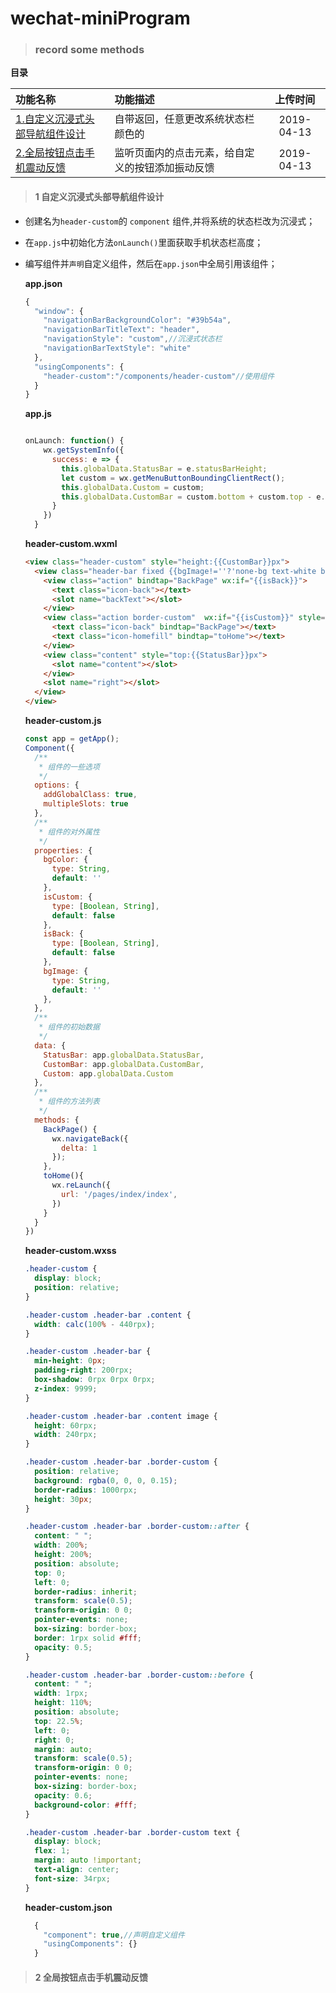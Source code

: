 # wechat-miniProgram
> ### record some methods
**目录**

|功能名称          |功能描述        |上传时间        |
| :-------------|:-------------|:-------------:|
|[1.自定义沉浸式头部导航组件设计](#1-自定义沉浸式头部导航组件设计)|自带返回，任意更改系统状态栏颜色的|2019-04-13|
|[2.全局按钮点击手机震动反馈](#2-全局按钮点击手机震动反馈)|监听页面内的点击元素，给自定义的按钮添加振动反馈|2019-04-13|  


> #### 1 自定义沉浸式头部导航组件设计  

* 创建名为`header-custom`的 `component` 组件,并将系统的状态栏改为沉浸式；
* 在`app.js`中初始化方法`onLaunch()`里面获取手机状态栏高度；
* 编写组件并`声明`自定义组件，然后在`app.json`中全局引用该组件；

    **app.json**
    ```javascript
    {
      "window": {
        "navigationBarBackgroundColor": "#39b54a",
        "navigationBarTitleText": "header",
        "navigationStyle": "custom",//沉浸式状态栏
        "navigationBarTextStyle": "white"
      },
      "usingComponents": {
        "header-custom":"/components/header-custom"//使用组件
      }
    }
    ```
    
    **app.js**
    ```javascript
    
    onLaunch: function() {
        wx.getSystemInfo({
          success: e => {
            this.globalData.StatusBar = e.statusBarHeight;
            let custom = wx.getMenuButtonBoundingClientRect();
            this.globalData.Custom = custom;  
            this.globalData.CustomBar = custom.bottom + custom.top - e.statusBarHeight;
          }
        })
      }
    ```
    
    **header-custom.wxml**
    ```html
    <view class="header-custom" style="height:{{CustomBar}}px">
      <view class="header-bar fixed {{bgImage!=''?'none-bg text-white bg-img':''}} {{bgColor}}" style="height:{{CustomBar}}px;padding-top:{{StatusBar}}px;{{bgImage?'background-image:url(' + bgImage+')':''}}">
        <view class="action" bindtap="BackPage" wx:if="{{isBack}}">
          <text class="icon-back"></text>
          <slot name="backText"></slot>
        </view>
        <view class="action border-custom"  wx:if="{{isCustom}}" style="width:{{Custom.width}}px;height:{{Custom.height}}px;margin-left:calc(750rpx - {{Custom.right}}px)">
          <text class="icon-back" bindtap="BackPage"></text>
          <text class="icon-homefill" bindtap="toHome"></text>
        </view>
        <view class="content" style="top:{{StatusBar}}px">
          <slot name="content"></slot>
        </view>
        <slot name="right"></slot>
      </view>
    </view>
    ```
    
    **header-custom.js**
    ```javascript
    const app = getApp();
    Component({
      /**
       * 组件的一些选项
       */
      options: {
        addGlobalClass: true,
        multipleSlots: true
      },
      /**
       * 组件的对外属性
       */
      properties: {
        bgColor: {
          type: String,
          default: ''
        }, 
        isCustom: {
          type: [Boolean, String],
          default: false
        },
        isBack: {
          type: [Boolean, String],
          default: false
        },
        bgImage: {
          type: String,
          default: ''
        },
      },
      /**
       * 组件的初始数据
       */
      data: {
        StatusBar: app.globalData.StatusBar,
        CustomBar: app.globalData.CustomBar,
        Custom: app.globalData.Custom
      },
      /**
       * 组件的方法列表
       */
      methods: {
        BackPage() {
          wx.navigateBack({
            delta: 1
          });
        },
        toHome(){
          wx.reLaunch({
            url: '/pages/index/index',
          })
        }
      }
    })
    ```
    **header-custom.wxss**
    ```css
    .header-custom {
      display: block;
      position: relative;
    }
    
    .header-custom .header-bar .content {
      width: calc(100% - 440rpx);
    }
    
    .header-custom .header-bar {
      min-height: 0px;
      padding-right: 200rpx;
      box-shadow: 0rpx 0rpx 0rpx;
      z-index: 9999;
    }
    
    .header-custom .header-bar .content image {
      height: 60rpx;
      width: 240rpx;
    }
    
    .header-custom .header-bar .border-custom {
      position: relative;
      background: rgba(0, 0, 0, 0.15);
      border-radius: 1000rpx;
      height: 30px;
    }
    
    .header-custom .header-bar .border-custom::after {
      content: " ";
      width: 200%;
      height: 200%;
      position: absolute;
      top: 0;
      left: 0;
      border-radius: inherit;
      transform: scale(0.5);
      transform-origin: 0 0;
      pointer-events: none;
      box-sizing: border-box;
      border: 1rpx solid #fff;
      opacity: 0.5;
    }
    
    .header-custom .header-bar .border-custom::before {
      content: " ";
      width: 1rpx;
      height: 110%;
      position: absolute;
      top: 22.5%;
      left: 0;
      right: 0;
      margin: auto;
      transform: scale(0.5);
      transform-origin: 0 0;
      pointer-events: none;
      box-sizing: border-box;
      opacity: 0.6;
      background-color: #fff;
    }
    
    .header-custom .header-bar .border-custom text {
      display: block;
      flex: 1;
      margin: auto !important;
      text-align: center;
      font-size: 34rpx;
    }  
    ```
    
    **header-custom.json**
    ```javascript
      {
        "component": true,//声明自定义组件
        "usingComponents": {}
      }
    ```  
    
> #### 2 全局按钮点击手机震动反馈